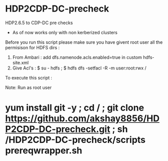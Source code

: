 # HDP2CDP-DC-precheck
HDP2.6.5 to CDP-DC pre checks

- As of now works only with non kerberized clusters

Before you run this script please make sure you have givent root user all the permisison for HDFS dirs :
1. From Ambari : add dfs.namenode.acls.enabled=true in custom hdfs-site.xml
2. Give Acl's :
$  su - hdfs ; 
$  hdfs dfs -setfacl -R -m user:root:rwx /


To execute this script :

Note: Run as root user

# yum install git -y ; cd / ; git clone https://github.com/akshay8856/HDP2CDP-DC-precheck.git ; sh /HDP2CDP-DC-precheck/scripts prereqwrapper.sh
